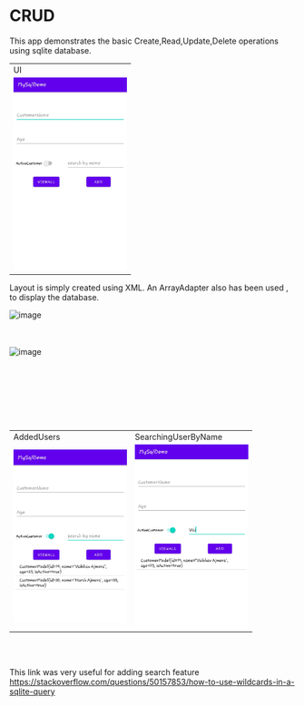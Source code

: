 # CRUD
This app demonstrates the basic Create,Read,Update,Delete operations using sqlite database.

<div align="center">
<table>
  <tr>
    <td>UI</td>
    
    
  </tr>
  <tr>
    <td><img src="images/App (2).jpg" width=200 ></td>
    
  </tr>
 </table>
  
  </div>
  
 Layout is simply created using XML. An ArrayAdapter also has been used , to display the database.
 
 
 ![image](https://user-images.githubusercontent.com/51504937/147343046-50cdf4a6-f2ac-43d6-b0e3-8d98ffbc1ea8.png)
 
 <br/><br/>
 ![image](https://user-images.githubusercontent.com/51504937/147343879-fd383aeb-1021-430a-af15-aa20610ed03d.png)

<br/><br/>
<br/><br/>
<br/><br/>

<div align="center">
<table>
  <tr>
    <td>AddedUsers</td>
     <td>SearchingUserByName</td>
    
  <tr>
    <td><img src="images/AddedUsers.jpg" width=200 ></td>
    <td><img src="images/Searching.jpg" width=200 ></td>
    
  </tr>
 </table>

</div>
<br/><br/>




This link was very useful for adding search feature https://stackoverflow.com/questions/50157853/how-to-use-wildcards-in-a-sqlite-query
